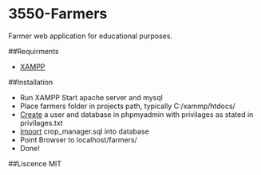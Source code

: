 3550-Farmers
============

Farmer web application for educational purposes.

##Requirments
  - [XAMPP]

##Installation
  - Run XAMPP Start apache server and mysql
  - Place farmers folder in projects path, typically C:/xammp/htdocs/
  - [Create] a user and database in phpmyadmin with privilages as stated in privilages.txt
  - [Import] crop_manager.sql into database
  - Point Browser to localhost/farmers/
  - Done!

##Liscence
  MIT

[XAMPP]:https://www.apachefriends.org/download.html
[Import]:https://support.godaddy.com/help/article/6802/importing-sql-files-into-mysql-databases-using-phpmyadmin
[Create]:http://www.yourwebskills.com/dbphpmyadminusers.php
